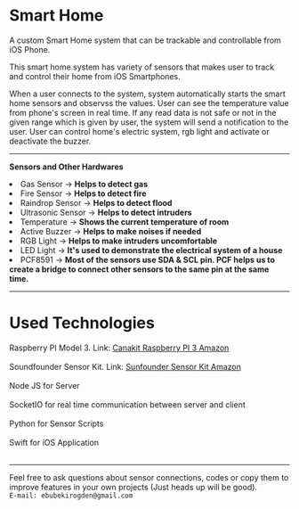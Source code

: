 # Smart Home

  
  A custom Smart Home system that can be trackable and controllable from iOS Phone.
  
  This smart home system has variety of sensors that makes user to track and control their home from iOS Smartphones.
  
  When a user connects to the system, system automatically starts the smart home sensors and observss the values. User can see the temperature value from phone's screen in real time. If any read data is not safe or not in the given range which is given by user, the system will send a notification to the user. User can control home's electric system, rgb light and activate or deactivate the buzzer. 
  
  <hr>
  
  <b> Sensors and Other Hardwares</b>
  
  <li>Gas Sensor -> <b>Helps to detect gas</b></li> 
  <li>Fire Sensor -> <b>Helps to detect fire</b></li> 
  <li>Raindrop Sensor -> <b>Helps to detect flood</b></li> 
  <li>Ultrasonic Sensor -> <b>Helps to detect intruders</b></li> 
  <li>Temperature -> <b>Shows the current temperature of room</b></li> 
  <li>Active Buzzer -> <b>Helps to make noises if needed</b></li> 
  <li>RGB Light -> <b>Helps to make intruders uncomfortable</b></li> 
  <li>LED Light -> <b>It's used to demonstrate the electrical system of a house</b> </li>
  <li>PCF8591 -> <b>Most of the sensors use SDA & SCL pin. PCF helps us to create a bridge to connect other sensors to the same pin at the same time.</b></li>
  
  
  <hr>
  
 # Used Technologies
  <summary>Raspberry PI Model 3. Link: <a href="https://www.amazon.com/gp/product/B01C6Q4GLE/ref=oh_aui_detailpage_o09_s00?ie=UTF8&psc=1">Canakit Raspberry PI 3 Amazon</a></summary><br>
<summary>Soundfounder Sensor Kit. Link: <a href="https://www.amazon.com/gp/product/B014PF05ZA/ref=oh_aui_detailpage_o00_s00?ie=UTF8&psc=1">Sunfounder Sensor Kit Amazon</a></summary><br>
<summary>Node JS for Server</summary><br>
<summary>SocketIO for real time communication between server and client</summary><br>
<summary>Python for Sensor Scripts</summary><br>
<summary>Swift for iOS Application</summary><br>

  
  <hr>
  Feel free to ask questions about sensor connections, codes or copy them to improve features in your own projects (Just heads up will be good).
  <br>
  <code>E-mail: ebubekirogden@gmail.com</code>
  
  
